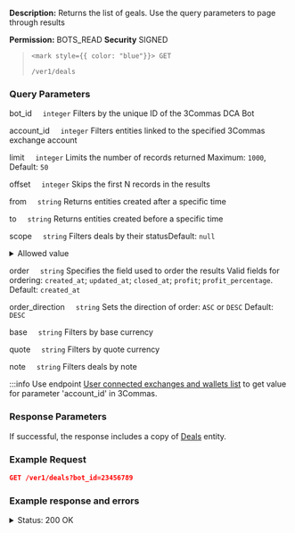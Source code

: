 **Description:** Returns the list of geals. Use the query parameters to page through results

**Permission:** BOTS_READ
**Security** SIGNED

<blockquote>

<code><mark style={{ color: "blue"}}> GET </mark></code>

<code>/ver1/deals</code>

</blockquote>

### Query Parameters

   bot_id&nbsp;&nbsp;&nbsp;&nbsp;&nbsp;<code>integer</code>
   Filters by the unique ID of the 3Commas DCA Bot

   account_id&nbsp;&nbsp;&nbsp;&nbsp;&nbsp;<code>integer</code>
   Filters entities linked to the specified 3Commas exchange account

   limit&nbsp;&nbsp;&nbsp;&nbsp;&nbsp;<code>integer</code>
   Limits the number of records returned
   Maximum: <code>1000</code>, Default: <code>50</code>

   offset&nbsp;&nbsp;&nbsp;&nbsp;&nbsp;<code>integer</code>
   Skips the first N records in the results

   from&nbsp;&nbsp;&nbsp;&nbsp;&nbsp;<code>string</code>
   Returns entities created after a specific time

   to&nbsp;&nbsp;&nbsp;&nbsp;&nbsp;<code>string</code>
   Returns entities created before a specific time

   scope&nbsp;&nbsp;&nbsp;&nbsp;&nbsp;<code>string</code>
   Filters deals by their statusDefault: <code>null</code>
    <details>
        <summary>Allowed value</summary>
            - active - active deals;
            - finished - finished deals;
            - completed - successfully completed;
            - cancelled - cancelled deals;
            - failed - failed deals;
            - <code>null</code> - all deals
    </details>

   order&nbsp;&nbsp;&nbsp;&nbsp;&nbsp;<code>string</code>
   Specifies the field used to order the results
   Valid fields for ordering: <code>created_at</code>; <code>updated_at</code>; <code>closed_at</code>; <code>profit</code>; <code>profit_percentage</code>. Default: <code>created_at</code>

   order_direction&nbsp;&nbsp;&nbsp;&nbsp;&nbsp;<code>string</code>
   Sets the direction of order: <code>ASC</code> or <code>DESC</code>
   Default: <code>DESC</code>

   base&nbsp;&nbsp;&nbsp;&nbsp;&nbsp;<code>string</code>
   Filters by base currency

   quote&nbsp;&nbsp;&nbsp;&nbsp;&nbsp;<code>string</code>
   Filters by quote currency

   note&nbsp;&nbsp;&nbsp;&nbsp;&nbsp;<code>string</code>
   Filters deals by note

:::info
Use endpoint [User connected exchanges and wallets list](Account/User%20connected%20exchanges%20and%20wallets%20list.md) to get value for parameter 'account_id' in 3Commas.

### Response Parameters

If successful, the response includes a copy of [Deals](./README.md) entity.

### Example Request

```json
GET /ver1/deals?bot_id=23456789
```

### Example response and errors

<details>
<summary>Status: 200 OK</summary>

```json
[
    {
        "from_currency_id": 0,
        "to_currency_id": 0,
        "id": 2293916474,
        "type": "Deal",
        "bot_id": 23456789,
        "max_safety_orders": 3,
        "deal_has_error": false,
        "account_id": 32199203,
        "active_safety_orders_count": 3,
        "created_at": "2024-10-30T06:17:22.363Z",
        "updated_at": "2024-10-31T16:04:01.721Z",
        "closed_at": null,
        "finished?": false,
        "current_active_safety_orders_count": 1,
        "current_active_safety_orders": 1,
        "completed_safety_orders_count": 2,
        "completed_manual_safety_orders_count": 0,
        "cancellable?": true,
        "panic_sellable?": true,
        "trailing_enabled": null,
        "tsl_enabled": false,
        "stop_loss_timeout_enabled": false,
        "stop_loss_timeout_in_seconds": 0,
        "active_manual_safety_orders": 0,
        "pair": "USDT_ETH",
        "status": "bought",
        "localized_status": "Active",
        "take_profit": "0.0",
        "take_profit_steps": [],
        "base_order_volume": "50.0",
        "safety_order_volume": "15.0",
        "safety_order_step_percentage": "1.0",
        "leverage_type": "not_specified",
        "leverage_custom_value": null,
        "bought_amount": "0.0354",
        "bought_volume": "93.55819473",
        "bought_average_price": "2642.886856779661016949152542373",
        "base_order_average_price": "2685.69301",
        "sold_amount": "0.0",
        "sold_volume": "0.0",
        "sold_average_price": "0",
        "take_profit_type": "base",
        "final_profit": "-3.35618503",
        "martingale_coefficient": "1.0",
        "martingale_volume_coefficient": "1.7",
        "martingale_step_coefficient": "4.0",
        "stop_loss_percentage": "0.0",
        "sl_to_breakeven_enabled": false,
        "sl_to_breakeven_data": null,
        "error_message": null,
        "profit_currency": "quote_currency",
        "stop_loss_type": "stop_loss",
        "safety_order_volume_type": "quote_currency",
        "base_order_volume_type": "quote_currency",
        "from_currency": "USDT",
        "to_currency": "ETH",
        "final_profit_percentage": "0",
        "usd_final_profit": "-3.36",
        "actual_profit": "-7.69294593",
        "actual_usd_profit": "-7.69294593",
        "failed_message": null,
        "reserved_base_coin": "93.55819473",
        "reserved_second_coin": "0.0354",
        "trailing_deviation": "0.2",
        "trailing_max_price": null,
        "tsl_max_price": null,
        "strategy": "long",
        "last_known_position_info": null,
        "min_profit_percentage": "2.0",
        "min_profit_type": "base_order_volume",
        "close_strategy_list": [
            {
                "options": {
                    "time": "3m",
                    "points": "70",
                    "time_period": "7",
                    "trigger_condition": "greater"
                },
                "strategy": "rsi"
            }
        ],
        "safety_strategy_list": [],
        "note": null,
        "add_fundable": true,
        "smart_trade_convertable": false,
        "bot_name": "20 oct number 2",
        "account_name": "Paper Account 1251857",
        "market_type": "spot",
        "current_price": "2428.0",
        "take_profit_price": "2674.4",
        "stop_loss_price": null,
        "actual_profit_percentage": "-8.13",
        "reserved_quote_funds": "0.0",
        "reserved_base_funds": "0.0",
        "orderbook_price_currency": "USDT",
        "crypto_widget": {
            "progressAccuracy": 2,
            "TTPАctivated": false,
            "buyPrice": "2642.886856779661016949152542373",
            "currentPrice": "2428.0",
            "inverted": false,
            "stopLosses": null,
            "LP": null,
            "buySteps": [
                {
                    "price": "2121.69",
                    "filled": "0.0"
                }
            ],
            "marks": [
                {
                    "type": "tp",
                    "label": "MP",
                    "price": "2674.4",
                    "position": "down"
                }
            ]
        }
    },
    ... 
]
```

</details>
